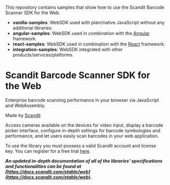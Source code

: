 This repository contains samples that show how to use the Scandit Barcode Scanner SDK for the Web.

- **vanilla-samples**: WebSDK used with plain/native JavaScript without any additional libraries.
- **angular-samples**: WebSDK used in combination with the [Angular](https://angular.io/) framework.
- **react-samples**: WebSDK used in combination with the [React](https://reactjs.org/) framework.
- **integration-samples**: WebSDK integrated with other products/services/platforms.

# Scandit Barcode Scanner SDK for the Web

Enterprise barcode scanning performance in your browser via JavaScript and WebAssembly.

Made by [Scandit](https://www.scandit.com)

Access cameras available on the devices for video input, display a barcode picker interface, configure in-depth settings for barcode symbologies and performance, and let users easily scan barcodes in your web application.

To use the library you must possess a valid Scandit account and license key. You can register for a free trial [here](https://ssl.scandit.com/customers/new?p=test&source=websdk).

**_An updated in-depth documentation of all of the libraries' specifications and functionalities can be found at [https://docs.scandit.com/stable/web](https://docs.scandit.com/stable/web)._**
